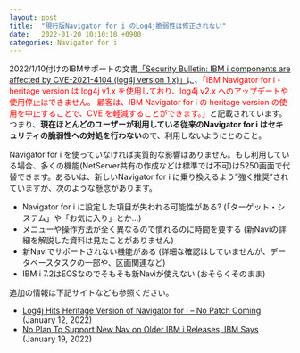 ```yaml
---
layout: post
title:  "現行版Navigator for i のLog4j脆弱性は修正されない"
date:   2022-01-20 10:10:10 +0900
categories: Navigator for i
---
```

2022/1/10付けのIBMサポートの文書[「Security Bulletin: IBM i components are affected by CVE-2021-4104 (log4j version 1.x)」](https://www.ibm.com/support/pages/node/6539162)に、<span style="color: red">「IBM Navigator for i - heritage version は log4j v1.x を使用しており、log4j v2.x へのアップデートや使用停止はできません。 顧客は、IBM Navigator for i の heritage version の使用を中止することで、CVE を軽減することができます。」</span>と記載されています。つまり、**現在ほとんどのユーザーが利用している従来のNavigator for i はセキュリティの脆弱性への対処を行わない**ので、利用しないようにとのこと。

Navigator for i を使っていなければ実質的な影響はありません。もし利用している場合、多くの機能(NetServer共有の作成などは標準では不可)は5250画面で代替できます。あるいは、新しいNavigator for i に乗り換えるよう”強く推奨”されていますが、次のような懸念があります。

* Navigator for i に設定した項目が失われる可能性がある? (「ターゲット・システム」や「お気に入り」とか...)
* メニューや操作方法が全く異なるので慣れるのに時間を要する (新Naviの詳細を解説した資料は見たことがありません)
* 新Naviでサポートされない機能がある (詳細な確認はしていませんが、データベースタスクの一部や、区画関連など)
* IBM i 7.2はEOSなのでそもそも新Naviが使えない (おそらくそのまま)

追加の情報は下記サイトなども参照ください。

* [Log4j Hits Heritage Version of Navigator for i – No Patch Coming](https://www.itjungle.com/2022/01/12/log4j-hits-heritage-version-of-navigator-for-i-no-patch-coming/) (January 12, 2022)
* [No Plan To Support New Nav on Older IBM i Releases, IBM Says](https://www.itjungle.com/2022/01/19/no-plan-to-support-new-nav-on-older-ibm-i-releases-ibm-says/) (January 19, 2022)
